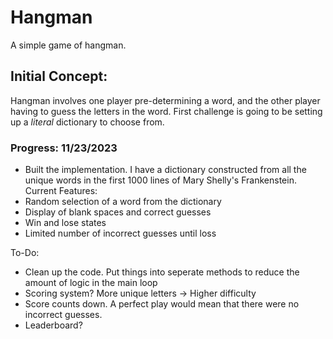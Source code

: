 # Hangman
A simple game of hangman.

## Initial Concept:
Hangman involves one player pre-determining a word, and the other player having to guess the letters in the word. First challenge is going to be setting up a _literal_ dictionary to choose from.

### Progress: 11/23/2023
- Built the implementation. I have a dictionary constructed from all the unique words in the first 1000 lines of Mary Shelly's Frankenstein.
Current Features:
- Random selection of a word from the dictionary
- Display of blank spaces and correct guesses
- Win and lose states
- Limited number of incorrect guesses until loss

To-Do:
- Clean up the code. Put things into seperate methods to reduce the amount of logic in the main loop
- Scoring system? More unique letters -> Higher difficulty
- Score counts down. A perfect play would mean that there were no incorrect guesses.
- Leaderboard?
